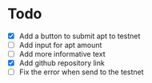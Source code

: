 # Todo
- [x] Add a button to submit apt to testnet
- [ ] Add input for apt amount
- [ ] Add more informative text
- [x] Add github repository link
- [ ] Fix the error when send to the testnet